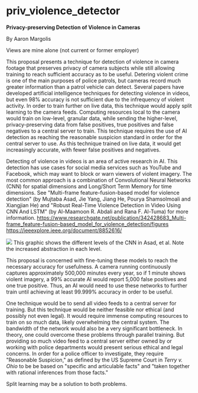 # priv_violence_detector
**Privacy-preserving Detection of Violence in Cameras**


By Aaron Margolis

Views are mine alone (not current or former employer)

This proposal presents a technique for detection of violence in camera footage that preserves privacy of camera subjects
while still allowing training to reach sufficient accuracy as to be useful. Detering violent crime is one of the main
purposes of police patrols, but cameras record much greater information than a patrol vehicle can detect. Several papers
have developed artificial intelligence techniques for detecting violence in videos, but even 98% accuracy is not sufficient
due to the infrequency of violent activity. In order to train further on live data, this technique would apply split learning
to the camera feeds. Computing resources local to the camera would train on low-level, granular data, while sending the
higher-level, privacy-preserving data from false positives, true positives and false negatives to a central server to train.
This technique requires the use of AI detection as reaching the reasonable suspicion standard in order for the central server
to use. As this technique trained on live data, it would get increasingly accurate, with fewer false positives and negatives.

Detecting of violence in videos is an area of active research in AI. This detection has use cases for social media services
such as YouTube and Facebook, which may want to block or warn viewers of violent imagery. The most common approach is a
combination of Convolutional Neural Networks (CNN) for spatial dimensions and Long/Short Term Memory for time dimensions. See
"Multi-frame feature-fusion-based model for violence detection" (by Mujtaba Asad, Jie Yang, Jiang He, Pourya Shamsolmoali
and Xiangjian He) and "Robust Real-Time Violence Detection in Video Using CNN And LSTM" (by Al-Maamoon R. Abdali and Rana
F. Al-Tuma) for more information. 
https://www.researchgate.net/publication/342428683_Multi-frame_feature-fusion-based_model_for_violence_detection/figures
https://ieeexplore.ieee.org/document/8852616/

<img src="https://www.researchgate.net/publication/342428683/figure/fig5/Visualization-of-low-level-and-high-level-feature-map-from-different-layers-of-CNN-model_W640.jpg"/>
This graphic shows the different levels of the CNN in Asad, et al. Note the increased abstraction in each level.

This proposal is concerned with fine-tuning these models to reach the necessary accuracy for usefulness. A camera running 
continuously captures approximately 500,000 minutes every year, so if 1 minute shows violent imagery, a 99% accurate AI would 
report 5,000 false positives and one true positive. Thus, an AI would need to use these networks to further train until 
achieving at least 99.999% accuracy in order to be useful.

One technique would be to send all video feeds to a central server for training. But this technique would be neither feasible
nor ethical (and possibly not even legal). It would require immense computing resources to train on so much data, likely
overwhelming the central system. The bandwidth of the network would also be a very significant bottleneck. In theory, one 
could overcome these problems through parallel training. But providing so much video feed to a central server either owned by
or working with police departments would present serious ethical and legal concerns. In order for a police officer to investigate,
they require "Reasonable Suspicion," as defined by the US Supreme Court in *Terry v. Ohio* to be be based on "specific and 
articulable facts" and "taken together with rational inferences from those facts."

Split learning may be a solution to both problems. 

